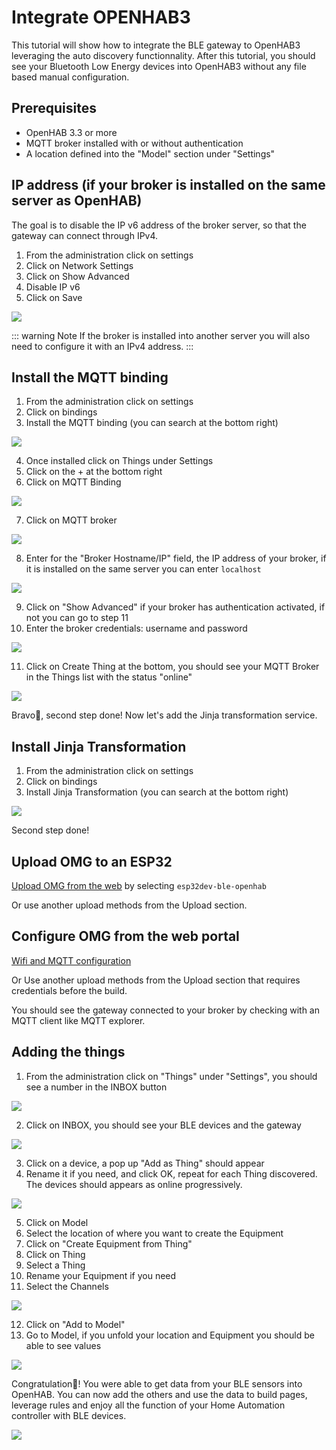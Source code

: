 # Integrate OPENHAB3

This tutorial will show how to integrate the BLE gateway to OpenHAB3 leveraging the auto discovery functionnality.
After this tutorial, you should see your Bluetooth Low Energy devices into OpenHAB3 without any file based manual configuration.

## Prerequisites
* OpenHAB 3.3 or more
* MQTT broker installed with or without authentication
* A location defined into the "Model" section under "Settings"

## IP address (if your broker is installed on the same server as OpenHAB)
The goal is to disable the IP v6 address of the broker server, so that the gateway can connect through IPv4.
1. From the administration click on settings
2. Click on Network Settings
3. Click on Show Advanced
4. Disable IP v6
5. Click on Save

![](../img/OpenMQTTGateway-OpenHAB-Theengs-mqtt-ip.png)

::: warning Note
If the broker is installed into another server you will also need to configure it with an IPv4 address.
:::

## Install the MQTT binding
1. From the administration click on settings
2. Click on bindings
3. Install the MQTT binding (you can search at the bottom right)

![](../img/OpenMQTTGateway-OpenHAB-Theengs-mqtt-binding.png)

4. Once installed click on Things under Settings
5. Click on the + at the bottom right
6. Click on MQTT Binding

![](../img/OpenMQTTGateway-OpenHAB-Theengs-mqtt-binding2.png)

7. Click on MQTT broker

![](../img/OpenMQTTGateway-OpenHAB-Theengs-mqtt-binding3.png)

8. Enter for the "Broker Hostname/IP" field, the IP address of your broker, if it is installed on the same server you can enter `localhost`

![](../img/OpenMQTTGateway-OpenHAB-Theengs-mqtt-binding4.png)

9. Click on "Show Advanced" if your broker has authentication activated, if not you can go to step 11
10. Enter the broker credentials: username and password

![](../img/OpenMQTTGateway-OpenHAB-Theengs-mqtt-binding5.png)

11. Click on Create Thing at the bottom, you should see your MQTT Broker in the Things list with the status "online"

![](../img/OpenMQTTGateway-OpenHAB-Theengs-mqtt-binding6.png)

Bravo👏, second step done! Now let's add the Jinja transformation service.

## Install Jinja Transformation
1. From the administration click on settings
2. Click on bindings
3. Install Jinja Transformation (you can search at the bottom right)

![](../img/OpenMQTTGateway-OpenHAB-Theengs-mqtt-jinja.png)

Second step done!

## Upload OMG to an ESP32
[Upload OMG from the web](../upload/web-install.md) by selecting `esp32dev-ble-openhab`

Or use another upload methods from the Upload section.

## Configure OMG from the web portal
[Wifi and MQTT configuration](../upload/portal.md)

Or Use another upload methods from the Upload section that requires credentials before the build.

You should see the gateway connected to your broker by checking with an MQTT client like MQTT explorer.

## Adding the things
1. From the administration click on "Things" under "Settings", you should see a number in the INBOX button

![](../img/OpenMQTTGateway-OpenHAB-Theengs-mqtt-things.png)

2. Click on INBOX, you should see your BLE devices and the gateway

![](../img/OpenMQTTGateway-OpenHAB-Theengs-mqtt-things2.png)

3. Click on a device, a pop up "Add as Thing" should appear
4. Rename it if you need, and click OK, repeat for each Thing discovered. The devices should appears as online progressively.

![](../img/OpenMQTTGateway-OpenHAB-Theengs-mqtt-things3.png)

5. Click on Model
6. Select the location of where you want to create the Equipment
7. Click on "Create Equipment from Thing"
8. Click on Thing
9. Select a Thing
10. Rename your Equipment if you need
11. Select the Channels

![](../img/OpenMQTTGateway-OpenHAB-Theengs-mqtt-things4.png)

12. Click on "Add to Model"
13. Go to Model, if you unfold your location and Equipment you should be able to see values

![](../img/OpenMQTTGateway-OpenHAB-Theengs-mqtt-things5.png)

Congratulation🎉! You were able to get data from your BLE sensors into OpenHAB. You can now add the others and use the data to build pages, leverage rules and enjoy all the function of your Home Automation controller with BLE devices.

![](../img/OpenMQTTGateway-OpenHAB-Theengs-mqtt.png)
